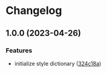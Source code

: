 # Changelog

## 1.0.0 (2023-04-26)


### Features

* initialize style dictionary ([324c18a](https://github.com/cryptlex/cryptlex-design-tokens/commit/324c18a91c808b96767c400827d666451b8447af))
